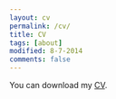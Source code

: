 ```yaml
---
layout: cv
permalink: /cv/
title: CV
tags: [about]
modified: 8-7-2014
comments: false
---
```


You can download my <a href="https://cagatayisil.github.io/CVcisil.pdf" target="_blank">CV</a>.

